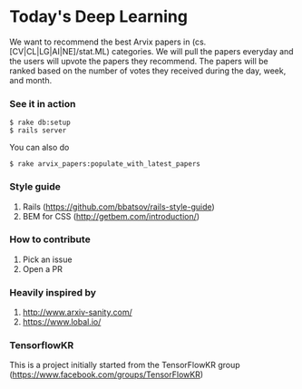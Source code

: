 # Today's Deep Learning

We want to recommend the best Arvix papers in (cs.[CV|CL|LG|AI|NE]/stat.ML) categories.
We will pull the papers everyday and the users will upvote the papers they recommend.
The papers will be ranked based on the number of votes they received during the day, week, and month.

### See it in action

```
$ rake db:setup
$ rails server
```

You can also do

```
$ rake arvix_papers:populate_with_latest_papers
```

### Style guide

1. Rails (https://github.com/bbatsov/rails-style-guide)
2. BEM for CSS (http://getbem.com/introduction/)

### How to contribute

1. Pick an issue
2. Open a PR

### Heavily inspired by

1. http://www.arxiv-sanity.com/
2. https://www.lobal.io/

### TensorflowKR

This is a project initially started from the TensorFlowKR group (https://www.facebook.com/groups/TensorFlowKR)
